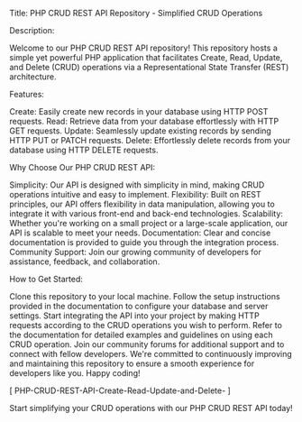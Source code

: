 Title: PHP CRUD REST API Repository - Simplified CRUD Operations

Description:

Welcome to our PHP CRUD REST API repository! This repository hosts a simple yet powerful PHP application that facilitates Create, Read, Update, and Delete (CRUD) operations via a Representational State Transfer (REST) architecture.

Features:

Create: Easily create new records in your database using HTTP POST requests.
Read: Retrieve data from your database effortlessly with HTTP GET requests.
Update: Seamlessly update existing records by sending HTTP PUT or PATCH requests.
Delete: Effortlessly delete records from your database using HTTP DELETE requests.

Why Choose Our PHP CRUD REST API:

Simplicity: Our API is designed with simplicity in mind, making CRUD operations intuitive and easy to implement.
Flexibility: Built on REST principles, our API offers flexibility in data manipulation, allowing you to integrate it with various front-end and back-end technologies.
Scalability: Whether you're working on a small project or a large-scale application, our API is scalable to meet your needs.
Documentation: Clear and concise documentation is provided to guide you through the integration process.
Community Support: Join our growing community of developers for assistance, feedback, and collaboration.

How to Get Started:

Clone this repository to your local machine.
Follow the setup instructions provided in the documentation to configure your database and server settings.
Start integrating the API into your project by making HTTP requests according to the CRUD operations you wish to perform.
Refer to the documentation for detailed examples and guidelines on using each CRUD operation.
Join our community forums for additional support and to connect with fellow developers.
We're committed to continuously improving and maintaining this repository to ensure a smooth experience for developers like you. Happy coding!

[ PHP-CRUD-REST-API-Create-Read-Update-and-Delete- ]

Start simplifying your CRUD operations with our PHP CRUD REST API today!
